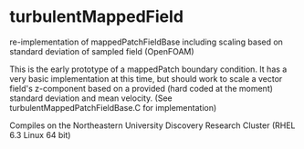 turbulentMappedField
====================

re-implementation of mappedPatchFieldBase including scaling based on standard deviation of sampled field (OpenFOAM)

This is the early prototype of a mappedPatch boundary condition.  It has a very basic implementation at this time, but should work to scale a vector field's z-component based on a provided (hard coded at the moment) standard deviation and mean velocity.  (See turbulentMappedPatchFieldBase.C for implementation)

Compiles on the Northeastern University Discovery Research Cluster (RHEL 6.3 Linux 64 bit)
